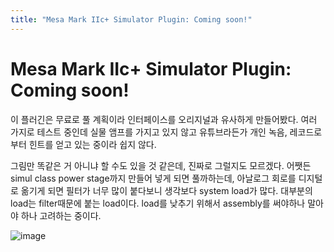 ```yaml
---
title: "Mesa Mark IIc+ Simulator Plugin: Coming soon!"
---
```

# Mesa Mark IIc+ Simulator Plugin: Coming soon!


이 플러긴은 무료로 풀 계획이라 인터페이스를 오리지널과 유사하게 만들어봤다. 여러 가지로 테스트 중인데 실물 앰프를 가지고 있지 않고 유튜브라든가 개인 녹음, 레코드로부터 힌트를 얻고 있는 중이라 쉽지 않다. 




그림만 똑같은 거 아니냐 할 수도 있을 것 같은데, 진짜로 그럴지도 모르겠다. 어쨋든 simul class power stage까지 만들어 넣게 되면 풀까하는데, 아날로그 회로를 디지털로 옮기게 되면 필터가 너무 많이 붙다보니 생각보다 system load가 많다. 대부분의 load는 filter때문에 붙는 load이다. load를 낮추기 위해서 assembly를 써야하나 말아야 하나 고려하는 중이다. 



![image](ce319091ef778f74a1996b0273b8b336.png)





